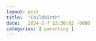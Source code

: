 ```yaml
---
layout: post
title:  "Childbirth"
date:   2024-2-7 12:30:02 -0600
categories: [ parenting ]
---
```


